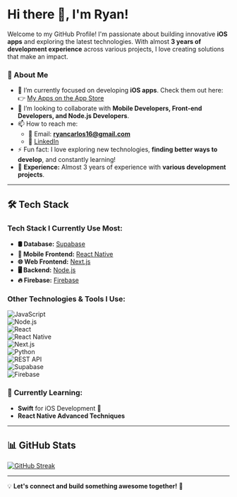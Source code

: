 # Hi there 👋, I'm Ryan!

Welcome to my GitHub Profile! I'm passionate about building innovative **iOS apps** and exploring the latest technologies. With almost **3 years of development experience** across various projects, I love creating solutions that make an impact.  

### 🚀 About Me  
- 🔭 I’m currently focused on developing **iOS apps**. Check them out here:  
  👉 [My Apps on the App Store](https://apps.apple.com/us/developer/ryan-costa/id1759042818)  
- 👯 I’m looking to collaborate with **Mobile Developers, Front-end Developers, and Node.js Developers**.  
- 📫 How to reach me:  
  - 📧 Email: **ryancarlos16@gmail.com**  
  - 💼 [LinkedIn](https://www.linkedin.com/in/seu-perfil)  
- ⚡ Fun fact: I love exploring new technologies, **finding better ways to develop**, and constantly learning!  
- 💼 **Experience:** Almost 3 years of experience with **various development projects**.  

---

## 🛠️ Tech Stack  

### **Tech Stack I Currently Use Most:**  
- **🛢️ Database:** [Supabase](https://supabase.com/)  
- **📱 Mobile Frontend:** [React Native](https://reactnative.dev/)  
- **🌐 Web Frontend:** [Next.js](https://nextjs.org/)  
- **🖥️ Backend:** [Node.js](https://nodejs.org/)  
- **🔥 Firebase:** [Firebase](https://firebase.google.com/)  

### **Other Technologies & Tools I Use:**  
![JavaScript](https://img.shields.io/badge/-JavaScript-F7DF1E?logo=javascript&logoColor=black&style=for-the-badge)  
![Node.js](https://img.shields.io/badge/-Node.js-339933?logo=node.js&logoColor=white&style=for-the-badge)  
![React](https://img.shields.io/badge/-React-61DAFB?logo=react&logoColor=black&style=for-the-badge)  
![React Native](https://img.shields.io/badge/-React%20Native-61DAFB?logo=react&logoColor=black&style=for-the-badge)  
![Next.js](https://img.shields.io/badge/-Next.js-000000?logo=next.js&logoColor=white&style=for-the-badge)  
![Python](https://img.shields.io/badge/-Python-3776AB?logo=python&logoColor=white&style=for-the-badge)  
![REST API](https://img.shields.io/badge/-REST%20API-FF6F00?style=for-the-badge)  
![Supabase](https://img.shields.io/badge/-Supabase-3ECF8E?logo=supabase&logoColor=white&style=for-the-badge)  
![Firebase](https://img.shields.io/badge/-Firebase-FFCA28?logo=firebase&logoColor=white&style=for-the-badge)  

### 🌱 **Currently Learning:**  
- **Swift** for iOS Development 📱  
- **React Native Advanced Techniques**  

---

## 📊 GitHub Stats  
[![GitHub Streak](https://streak-stats.demolab.com?user=ryan-carloso&theme=javascript&hide_border=true)](https://git.io/streak-stats)  

---

💡 **Let's connect and build something awesome together!** 🚀  
